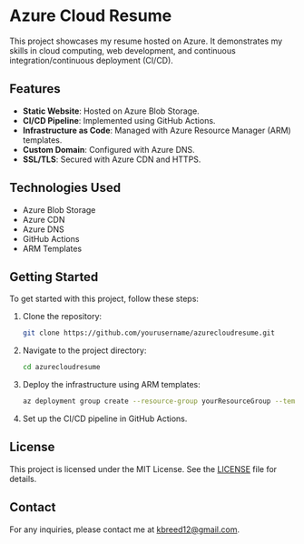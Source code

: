 # Azure Cloud Resume

This project showcases my resume hosted on Azure. It demonstrates my skills in cloud computing, web development, and continuous integration/continuous deployment (CI/CD).

## Features

- **Static Website**: Hosted on Azure Blob Storage.
- **CI/CD Pipeline**: Implemented using GitHub Actions.
- **Infrastructure as Code**: Managed with Azure Resource Manager (ARM) templates.
- **Custom Domain**: Configured with Azure DNS.
- **SSL/TLS**: Secured with Azure CDN and HTTPS.

## Technologies Used

- Azure Blob Storage
- Azure CDN
- Azure DNS
- GitHub Actions
- ARM Templates

## Getting Started

To get started with this project, follow these steps:

1. Clone the repository:
    ```sh
    git clone https://github.com/yourusername/azurecloudresume.git
    ```
2. Navigate to the project directory:
    ```sh
    cd azurecloudresume
    ```
3. Deploy the infrastructure using ARM templates:
    ```sh
    az deployment group create --resource-group yourResourceGroup --template-file azuredeploy.json
    ```
4. Set up the CI/CD pipeline in GitHub Actions.

## License

This project is licensed under the MIT License. See the [LICENSE](LICENSE) file for details.

## Contact

For any inquiries, please contact me at [kbreed12@gmail.com](mailto:your.email@example.com).